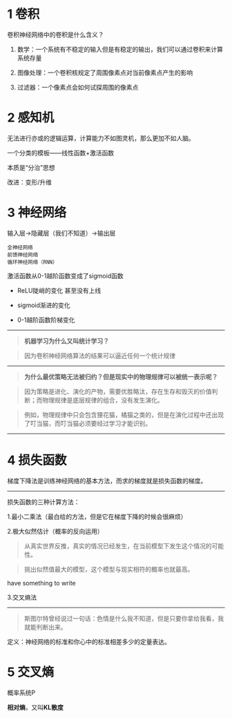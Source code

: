 # 1 卷积

卷积神经网络中的卷积是什么含义？

1. 数学：一个系统有不稳定的输入但是有稳定的输出，我们可以通过卷积来计算系统存量

1. 图像处理：一个卷积核规定了周围像素点对当前像素点产生的影响

1. 过滤器：一个像素点会如何试探周围的像素点

# 2 感知机

无法进行亦或的逻辑运算，计算能力不如图灵机，那么更加不如人脑。

一个分类的模板——线性函数+激活函数

本质是“分治”思想



改进：变形/升维

# 3 神经网络

输入层->隐藏层（我们不知道）->输出层

```text
全神经网络
前馈神经网络
循环神经网络（RNN）
```

激活函数从0-1越阶函数变成了sigmoid函数

- ReLU陡峭的变化 甚至没有上线

- sigmoid渐进的变化

- 0-1越阶函数阶梯变化

***

> **机器学习为什么又叫统计学习？**

> 因为卷积神经网络算法的结果可以逼近任何一个统计规律

***

> **为什么最优策略无法被归约？但是现实中的物理规律可以被统一表示呢？**

> 因为策略是进化、演化的产物，需要优胜略汰，存在生存和毁灭的价值判断；而物理规律是底层规律的组合，没有发生演化。

> 例如，物理规律中只会包含狸花猫，橘猫之类的，但是在演化过程中还出现了叮当猫，而叮当猫必须要经过学习才能识别。

***

# 4 损失函数

梯度下降法是训练神经网络的基本方法，而求的梯度就是损失函数的梯度。

***

损失函数的三种计算方法：

1.最小二乘法（最白给的方法，但是它在梯度下降的时候会很麻烦）



2.极大似然估计（概率的反向运用）

> 从真实世界反推，真实的情况已经发生，在当前模型下发生这个情况的可能性。

> 挑出似然值最大的模型，这个模型与现实相符的概率也就最高。

have something to write



3.交叉熵法

***

> 斯图尔特曾经说过一句话：色情是什么我不知道，但是只要你拿给我看，我就能判断出来。

定义：神经网络的标准和你心中的标准相差多少的定量表达。

# 5 交叉熵

概率系统P



**相对熵**，又叫**KL散度**



